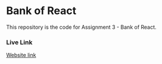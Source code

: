 # Bank of React
This repository is the code for Assignment 3 - Bank of React.

### Live Link 
[Website link](https://mattlabarca10.github.io/Bank-Of-React/)
